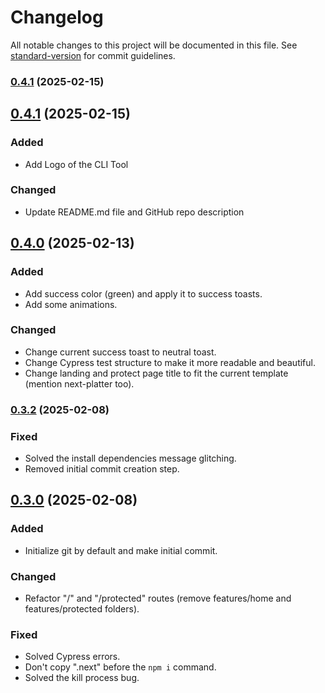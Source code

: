 # Changelog

All notable changes to this project will be documented in this file. See [standard-version](https://github.com/conventional-changelog/standard-version) for commit guidelines.

### [0.4.1](https://github.com/Adel2411/next-starter-template/compare/v0.4.0...v0.4.1) (2025-02-15)

## [0.4.1](https://github.com/Adel2411/next-starter-template/compare/v0.4.0...v0.4.1) (2025-02-15)

### Added

- Add Logo of the CLI Tool

### Changed

- Update README.md file and GitHub repo description

## [0.4.0](https://github.com/Adel2411/next-starter-template/compare/v0.3.2...v0.4.0) (2025-02-13)

### Added

- Add success color (green) and apply it to success toasts.
- Add some animations.

### Changed

- Change current success toast to neutral toast.
- Change Cypress test structure to make it more readable and beautiful.
- Change landing and protect page title to fit the current template (mention next-platter too).

### [0.3.2](https://github.com/Adel2411/next-starter-template/compare/v0.3.0...v0.3.2) (2025-02-08)

### Fixed

- Solved the install dependencies message glitching.
- Removed initial commit creation step.

## [0.3.0](https://github.com/Adel2411/next-starter-template/compare/v0.3.1...v0.3.0) (2025-02-08)

### Added

- Initialize git by default and make initial commit.

### Changed

- Refactor "/" and "/protected" routes (remove features/home and features/protected folders).

### Fixed

- Solved Cypress errors.
- Don't copy ".next" before the `npm i` command.
- Solved the kill process bug.
